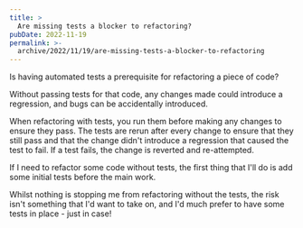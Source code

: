 ```yaml
---
title: >
  Are missing tests a blocker to refactoring?
pubDate: 2022-11-19
permalink: >-
  archive/2022/11/19/are-missing-tests-a-blocker-to-refactoring
---
```


Is having automated tests a prerequisite for refactoring a piece of code?

Without passing tests for that code, any changes made could introduce a regression, and bugs can be accidentally introduced.

When refactoring with tests, you run them before making any changes to ensure they pass. The tests are rerun after every change to ensure that they still pass and that the change didn't introduce a regression that caused the test to fail. If a test fails, the change is reverted and re-attempted.

If I need to refactor some code without tests, the first thing that I'll do is add some initial tests before the main work.

Whilst nothing is stopping me from refactoring without the tests, the risk isn't something that I'd want to take on, and I'd much prefer to have some tests in place - just in case!

